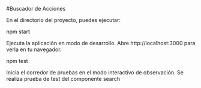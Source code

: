 #Buscador de Acciones 

En el directorio del proyecto, puedes ejecutar:

npm start


Ejecuta la aplicación en modo de desarrollo.
Abre http://localhost:3000 para verla en tu navegador.



npm test


Inicia el corredor de pruebas en el modo interactivo de observación.
Se realiza prueba de test del componente search 





